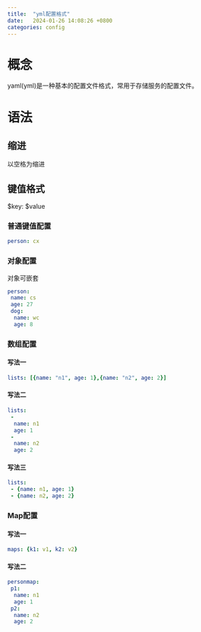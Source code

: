 ```yaml
---
title:  "yml配置格式"
date:   2024-01-26 14:08:26 +0800
categories: config
---
```

# 概念
yaml(yml)是一种基本的配置文件格式，常用于存储服务的配置文件。

# 语法
## 缩进
以空格为缩进
## 键值格式
$key: $value
### 普通键值配置
```yml
person: cx
```
### 对象配置
对象可嵌套
```yml
person: 
 name: cs
 age: 27
 dog: 
  name: wc
  age: 8
```

### 数组配置
#### 写法一
```yml
lists: [{name: "n1", age: 1},{name: "n2", age: 2}]
```
#### 写法二
```yml
lists: 
 -
  name: n1
  age: 1
 -
  name: n2
  age: 2
```
#### 写法三
```yml
lists: 
 - {name: n1, age: 1}
 - {name: n2, age: 2}
```

### Map配置
#### 写法一
```yml
maps: {k1: v1, k2: v2}
```
#### 写法二
```yml
personmap: 
 p1:
  name: n1
  age: 1
 p2: 
  name: n2
  age: 2
```
